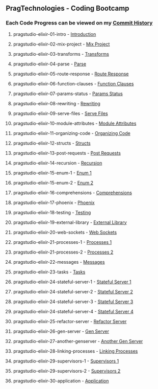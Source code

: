 ## PragTechnologies - Coding Bootcamp

### Each Code Progress can be viewed on my [Commit History](https://github.com/skedaddl3/elixir-pragstudio/commits/master)

1. pragstudio-elixir-01-intro - [Introduction](https://github.com/skedaddl3/elixir-pragstudio/commit/2d7cedd6e95697d686a85a9da1c3b8ddf929c073#diff-ba7efc6b78ec91b2d2aed8b82c1a8eb5ec11ed843c6ab6ff2db4f04e0ccb05b0)

2. pragstudio-elixir-02-mix-project - [Mix Project](https://github.com/skedaddl3/elixir-pragstudio/blob/321ddf15370ba01234986400f80de1f1c2dfef11/lib/servy.ex)

3. pragstudio-elixir-03-transforms - [Transforms](https://github.com/skedaddl3/elixir-pragstudio/blob/0e49501f2c43fd64deb6f886efa5d2b9adcf45ec/lib/handler.ex)

4. pragstudio-elixir-04-parse - [Parse]()

5. pragstudio-elixir-05-route-response - [Route Response]()

6. pragstudio-elixir-06-function-clauses - [Function Clauses]()

7. pragstudio-elixir-07-params-status - [Params Status]()

8. pragstudio-elixir-08-rewriting - [Rewriting]()

9. pragstudio-elixir-09-serve-files - [Serve Files]()

10. pragstudio-elixir-10-module-attributes - [Module Attributes]()

11. pragstudio-elixir-11-organizing-code - [Organizing Code]()

12. pragstudio-elixir-12-structs - [Structs]()

13. pragstudio-elixir-13-post-requests - [Post Requests]()

14. pragstudio-elixir-14-recursion - [Recursion]()

15. pragstudio-elixir-15-enum-1 - [Enum 1]()

16. pragstudio-elixir-15-enum-2 - [Enum 2]()

17. pragstudio-elixir-16-comprehensions - [Comprehensions]()

18. pragstudio-elixir-17-phoenix - [Phoenix]()

19. pragstudio-elixir-18-testing - [Testing]()

20. pragstudio-elixir-19-external-library - [External Library]()

21. pragstudio-elixir-20-web-sockets - [Web Sockets]()

22. pragstudio-elixir-21-processes-1 - [Processes 1]()

23. pragstudio-elixir-21-processes-2 - [Processes 2]()

24. pragstudio-elixir-22-messages - [Messages]()

25. pragstudio-elixir-23-tasks - [Tasks]()

26. pragstudio-elixir-24-stateful-server-1 - [Stateful Server 1]()

27. pragstudio-elixir-24-stateful-server-2 - [Stateful Server 2]()

28. pragstudio-elixir-24-stateful-server-3 - [Stateful Server 3]()

29. pragstudio-elixir-24-stateful-server-4 - [Stateful Server 4]()

30. pragstudio-elixir-25-refactor-server - [Refactor Server]()

31. pragstudio-elixir-26-gen-server - [Gen Server]()

32. pragstudio-elixir-27-another-genserver - [Another Gen Server]()

33. pragstudio-elixir-28-linking-processes - [Linking Processes]()

34. pragstudio-elixir-29-supervisors-1 - [Supervisors 1]()

35. pragstudio-elixir-29-supervisors-2 - [Supervisors 2]()

36. pragstudio-elixir-30-application - [Application]()
